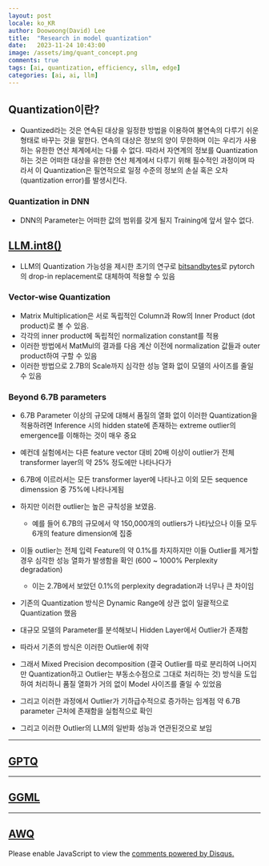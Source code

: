 ```yaml
---
layout: post
locale: ko_KR
author: Doowoong(David) Lee
title:  "Research in model quantization"
date:   2023-11-24 10:43:00
image: /assets/img/quant_concept.png
comments: true
tags: [ai, quantization, efficiency, sllm, edge]
categories: [ai, ai, llm]
---
```


## Quantization이란?

- Quantized라는 것은 연속된 대상을 일정한 방법을 이용하여 불연속의 다루기 쉬운 형태로 바꾸는 것을 말한다. 연속의 대상은 정보의 양이 무한하며 이는 우리가 사용하는 유한한 연산 체계에서는 다룰 수 없다. 따라서 자연계의 정보를 Quantization하는 것은 어떠한 대상을 유한한 연산 체계에서 다루기 위해 필수적인 과정이며 따라서 이 Quantization은 필연적으로 일정 수준의 정보의 손실 혹은 오차(quantization error)를 발생시킨다.

### Quantization in DNN

- DNN의 Parameter는 어떠한 값의 범위를 갖게 될지 Training에 앞서 알수 없다.

## [LLM.int8()](https://arxiv.org/abs/2208.07339)

- LLM의 Quantization 가능성을 제시한 초기의 연구로 [bitsandbytes](https://github.com/TimDettmers/bitsandbytes)로 pytorch의 drop-in replacement로 대체하여 적용할 수 있음

### Vector-wise Quantization

- Matrix Multiplication은 서로 독립적인 Column과 Row의 Inner Product (dot product)로 볼 수 있음.
- 각각의 inner product에 독립적인 normalization constant를 적용
- 이러한 방법에서 MatMul의 결과를 다음 계산 이전에 normalization 값들과 outer product하여 구할 수 있음
- 이러한 방법으로 2.7B의 Scale까지 심각한 성능 열화 없이 모델의 사이즈를 줄일 수 있음

### Beyond 6.7B parameters

- 6.7B Parameter 이상의 규모에 대해서 품질의 열화 없이 이러한 Quantization을 적용하려면 Inference 시의 hidden state에 존재하는 extreme outlier의 emergence를 이해하는 것이 매우 중요
- 예컨데 실험에서는 다른 feature vector 대비 20배 이상이 outlier가 전체 transformer layer의 약 25% 정도에만 나타나다가
- 6.7B에 이르러서는 모든 transformer layer에 나타나고 이외 모든 sequence dimenssion 중 75%에 나타나게됨
- 하지만 이러한 outlier는 높은 규칙성을 보였음.
  - 예를 들어 6.7B의 규모에서 약 150,000개의 outliers가 나타났으나 이들 모두 6개의 feature dimension에 집중
- 이들 outlier는 전체 입력 Feature의 약 0.1%를 차지하지만 이들 Outlier를 제거할 경우 심각한 성능 열화가 발생함을 확인 (600 ~ 1000% Perplexity degradation)
  - 이는 2.7B에서 보았던 0.1%의 perplexity degradation과 너무나 큰 차이임


- 기존의 Quantization 방식은 Dynamic Range에 상관 없이 일괄적으로 Quantization 했음
- 대규모 모델의 Parameter를 분석해보니 Hidden Layer에서 Outlier가 존재함
- 따라서 기존의 방식은 이러한 Outlier에 취약
- 그래서 Mixed Precision decomposition (결국 Outlier를 따로 분리하여 나머지만 Quantization하고 Outlier는 부동소수점으로 그대로 처리하는 것) 방식을 도입하여 처리하니 품질 열화가 거의 없이 Model 사이즈를 줄일 수 있었음
- 그리고 이러한 과정에서 Outlier가 기하급수적으로 증가하는 임계점 약 6.7B parameter 근처에 존재함을 실험적으로 확인
- 그리고 이러한 Outlier의 LLM의 일반화 성능과 연관된것으로 보임

---

## [GPTQ]()

---

## [GGML]()

---

## [AWQ](https://arxiv.org/abs/2306.00978)


<div id="disqus_thread"></div>
<script>
    var disqus_config = function () {
        this.page.url = PAGE_URL; // Replace with your page's canonical URL variable
        this.page.identifier = PAGE_IDENTIFIER; // Replace PAGE_IDENTIFIER with your page's unique identifier variable
    };
    (function() {
        var d = document, s = d.createElement('script');
        s.src = 'https://fritzprix.disqus.com/embed.js';
        s.setAttribute('data-timestamp', +new Date());
        (d.head || d.body).appendChild(s);
    })();
</script>
<noscript>Please enable JavaScript to view the <a href="https://disqus.com/?ref_noscript">comments powered by Disqus.</a></noscript>

